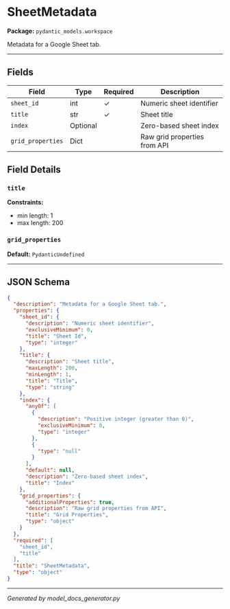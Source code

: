 # SheetMetadata

**Package:** `pydantic_models.workspace`

Metadata for a Google Sheet tab.

---

## Fields

| Field | Type | Required | Description |
|-------|------|----------|-------------|
| `sheet_id` | int | ✓ | Numeric sheet identifier |
| `title` | str | ✓ | Sheet title |
| `index` | Optional |  | Zero-based sheet index |
| `grid_properties` | Dict |  | Raw grid properties from API |

## Field Details

### `title`

**Constraints:**
- min length: 1
- max length: 200

### `grid_properties`

**Default:** `PydanticUndefined`

---

## JSON Schema

```json
{
  "description": "Metadata for a Google Sheet tab.",
  "properties": {
    "sheet_id": {
      "description": "Numeric sheet identifier",
      "exclusiveMinimum": 0,
      "title": "Sheet Id",
      "type": "integer"
    },
    "title": {
      "description": "Sheet title",
      "maxLength": 200,
      "minLength": 1,
      "title": "Title",
      "type": "string"
    },
    "index": {
      "anyOf": [
        {
          "description": "Positive integer (greater than 0)",
          "exclusiveMinimum": 0,
          "type": "integer"
        },
        {
          "type": "null"
        }
      ],
      "default": null,
      "description": "Zero-based sheet index",
      "title": "Index"
    },
    "grid_properties": {
      "additionalProperties": true,
      "description": "Raw grid properties from API",
      "title": "Grid Properties",
      "type": "object"
    }
  },
  "required": [
    "sheet_id",
    "title"
  ],
  "title": "SheetMetadata",
  "type": "object"
}
```

---

*Generated by model_docs_generator.py*
